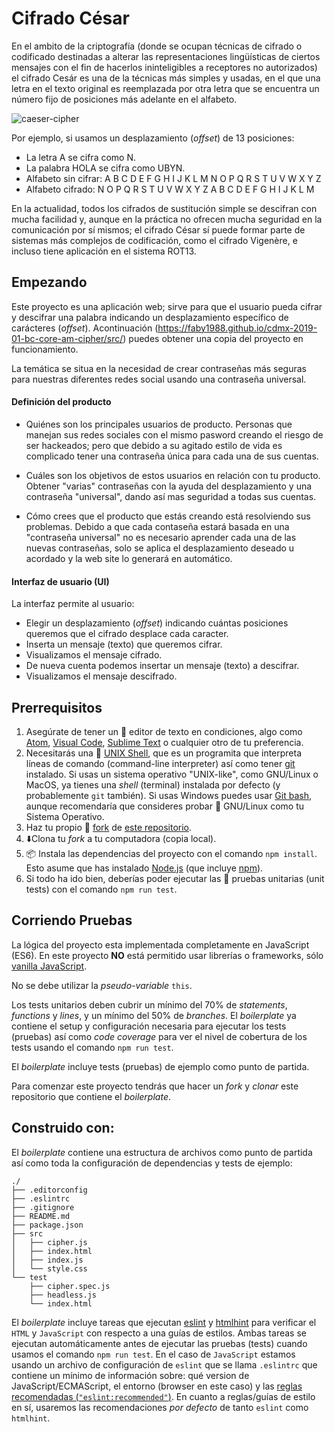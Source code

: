 # Cifrado César

En el ambito de la criptografía (donde se ocupan técnicas de cifrado o codificado destinadas a alterar las representaciones lingüísticas de ciertos mensajes con el fin de hacerlos ininteligibles a receptores no autorizados) el cifrado Cesár es una de la técnicas más simples y usadas, en el que una letra en el texto original es reemplazada por otra letra que se encuentra un número fijo de posiciones más adelante en el alfabeto.

![caeser-cipher](https://www.abc.es/Media/201007/05/cifrado_cesar--478x270.jpg)


Por ejemplo, si usamos un desplazamiento (_offset_) de 13 posiciones:

- La letra A se cifra como N.
- La palabra HOLA se cifra como UBYN.
- Alfabeto sin cifrar: A B C D E F G H I J K L M N O P Q R S T U V W X Y Z
- Alfabeto cifrado: N O P Q R S T U V W X Y Z A B C D E F G H I J K L M

En la actualidad, todos los cifrados de sustitución simple se descifran con mucha facilidad y, aunque en la práctica no ofrecen mucha seguridad en la comunicación por sí mismos; el cifrado César sí puede formar parte de sistemas más complejos de codificación, como el cifrado Vigenère, e incluso tiene aplicación en el sistema ROT13.

## Empezando

Este proyecto es una aplicación web; sirve para que el usuario pueda cifrar y descifrar una palabra indicando un desplazamiento específico de carácteres (_offset_).
Acontinuación (https://faby1988.github.io/cdmx-2019-01-bc-core-am-cipher/src/) puedes obtener una copia del proyecto en funcionamiento.

La temática se situa en la necesidad de crear contraseñas más seguras para nuestras diferentes redes social usando una contraseña universal. 

#### Definición del producto

- Quiénes son los principales usuarios de producto.
Personas que manejan sus redes sociales con el mismo pasword creando el riesgo de ser hackeados; pero que debido a su agitado estilo de vida es complicado tener una contraseña única para cada una de sus cuentas.

- Cuáles son los objetivos de estos usuarios en relación con tu producto.
Obtener "varias" contraseñas con la ayuda del desplazamiento y una contraseña "universal", dando así mas seguridad a todas sus cuentas.

- Cómo crees que el producto que estás creando está resolviendo sus problemas.
Debido a que cada contaseña estará basada en una "contraseña universal" no es necesario aprender cada una de las nuevas contraseñas, solo se aplica el desplazamiento deseado u acordado y la web site lo generará en automático.

#### Interfaz de usuario (UI)

La interfaz  permite al usuario:
- Elegir un desplazamiento (_offset_) indicando cuántas posiciones queremos que el cifrado desplace cada caracter.
- Inserta un mensaje (texto) que queremos cifrar.
- Visualizamos el mensaje cifrado.
- De nueva cuenta podemos insertar un mensaje (texto) a descifrar.
- Visualizamos el mensaje descifrado.

## Prerrequisitos

1. Asegúrate de tener un :pencil: editor de texto en
   condiciones, algo como [Atom](https://atom.io/), 
   [Visual Code](https://code.visualstudio.com/), [Sublime Text](https://www.sublimetext.com) o cualquier otro de tu preferencia.
2. Necesitarás una :shell:
   [UNIX Shell](https://github.com/Laboratoria/curricula-js/tree/v2.x/topics/shell),
   que es un programita que interpreta líneas de comando (command-line
   interpreter) así como tener [git](https://github.com/Laboratoria/curricula-js/tree/v2.x/topics/scm/01-git)
   instalado. Si usas un sistema operativo "UNIX-like", como GNU/Linux o MacOS,
   ya tienes una _shell_ (terminal) instalada por defecto (y probablemente `git`
   también). Si usas Windows puedes usar [Git bash](https://git-scm.com/download/win),
   aunque recomendaría que consideres probar :penguin: GNU/Linux como tu Sistema Operativo.
3. Haz tu propio :fork_and_knife: [fork](https://help.github.com/articles/fork-a-repo/)
   de [ este repositorio](https://github.com/Faby1988/cdmx-2019-01-bc-core-am-cipher).
4. :arrow_down:Clona tu _fork_ a tu computadora (copia local).
5. 📦 Instala las dependencias del proyecto con el comando `npm
   install`. Esto asume que has instalado [Node.js](https://nodejs.org/) (que
   incluye [npm](https://docs.npmjs.com/)).
6. Si todo ha ido bien, deberías poder ejecutar las :traffic_light:
   pruebas unitarias (unit tests) con el comando `npm run test`.

## Corriendo Pruebas

La lógica del proyecto esta implementada completamente en JavaScript (ES6).
En este proyecto **NO** está permitido usar librerías o frameworks, sólo
[vanilla JavaScript](https://medium.com/laboratoria-how-to/vanillajs-vs-jquery-31e623bbd46e).

No se debe utilizar la _pseudo-variable_ `this`.

Los tests unitarios deben cubrir un mínimo del 70% de _statements_, _functions_
y _lines_, y un mínimo del 50% de _branches_. El _boilerplate_ ya contiene el
setup y configuración necesaria para ejecutar los tests (pruebas) así como _code
coverage_ para ver el nivel de cobertura de los tests usando el comando `npm run
test`.

El _boilerplate_ incluye tests (pruebas) de ejemplo como punto de partida.

Para comenzar este proyecto tendrás que hacer un _fork_ y _clonar_ este
repositorio que contiene el _boilerplate_.

## Construido con:

El _boilerplate_ contiene una estructura de archivos como punto de partida así
como toda la configuración de dependencias y tests de ejemplo:

```text
./
├── .editorconfig
├── .eslintrc
├── .gitignore
├── README.md
├── package.json
├── src
│   ├── cipher.js
│   ├── index.html
│   ├── index.js
│   └── style.css
└── test
    ├── cipher.spec.js
    ├── headless.js
    └── index.html
```

El _boilerplate_ incluye tareas que ejecutan [eslint](https://eslint.org/) y
[htmlhint](https://github.com/yaniswang/HTMLHint) para verificar el `HTML` y
`JavaScript` con respecto a una guías de estilos. Ambas tareas se ejecutan
automáticamente antes de ejecutar las pruebas (tests) cuando usamos el comando
`npm run test`. En el caso de `JavaScript` estamos usando un archivo de
configuración de `eslint` que se llama `.eslintrc` que contiene un mínimo de
información sobre: qué version de JavaScript/ECMAScript, el
entorno (browser en este caso) y las [reglas recomendadas (`"eslint:recommended"`)](https://eslint.org/docs/rules/).
En cuanto a reglas/guías de estilo en sí,
usaremos las recomendaciones _por defecto_ de tanto `eslint` como `htmlhint`.

